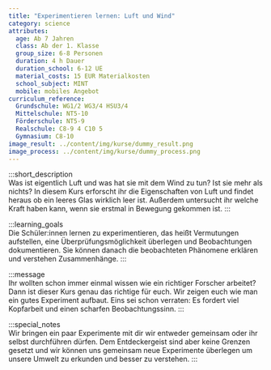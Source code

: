 ```yaml
---
title: "Experimentieren lernen: Luft und Wind"
category: science
attributes:
  age: Ab 7 Jahren
  class: Ab der 1. Klasse
  group_size: 6-8 Personen
  duration: 4 h Dauer
  duration_school: 6-12 UE
  material_costs: 15 EUR Materialkosten
  school_subject: MINT
  mobile: mobiles Angebot
curriculum_reference:
  Grundschule: WG1/2 WG3/4 HSU3/4  
  Mittelschule: NT5-10
  Förderschule: NT5-9   
  Realschule: C8-9 4 C10 5
  Gymnasium: C8-10
image_result: ../content/img/kurse/dummy_result.png
image_process: ../content/img/kurse/dummy_process.png
---
```

:::short_description  
Was ist eigentlich Luft und was hat sie mit dem Wind zu tun? Ist sie mehr als nichts? In diesem Kurs erforscht ihr die Eigenschaften von Luft und findet heraus ob ein leeres Glas wirklich leer ist. Außerdem untersucht ihr welche Kraft haben kann, wenn sie erstmal in Bewegung gekommen ist.
:::

:::learning_goals  
Die Schüler:innen lernen zu experimentieren, das heißt Vermutungen aufstellen, eine Überprüfungsmöglichkeit überlegen und Beobachtungen dokumentieren. Sie können danach die beobachteten Phänomene erklären und verstehen Zusammenhänge.
:::

:::message  
Ihr wollten schon immer einmal wissen wie ein richtiger Forscher arbeitet? Dann ist dieser Kurs genau das richtige für euch. Wir zeigen euch wie man ein gutes Experiment aufbaut. Eins sei schon verraten: Es fordert viel Kopfarbeit und einen scharfen Beobachtungssinn.
:::  

:::special_notes  
Wir bringen ein paar Experimente mit dir wir entweder gemeinsam oder ihr selbst durchführen dürfen. Dem Entdeckergeist sind aber keine Grenzen gesetzt und wir können uns gemeinsam neue Experimente überlegen um unsere Umwelt zu erkunden und besser zu verstehen.
:::
